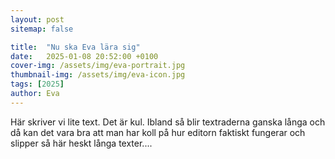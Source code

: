 ```yaml
---
layout: post
sitemap: false

title:  "Nu ska Eva lära sig"
date:   2025-01-08 20:52:00 +0100
cover-img: /assets/img/eva-portrait.jpg
thumbnail-img: /assets/img/eva-icon.jpg
tags: [2025]
author: Eva
---
```


Här skriver vi lite text. Det är kul. Ibland så blir textraderna ganska långa och då kan det vara bra att man har koll på hur editorn faktiskt fungerar och slipper så här heskt långa texter....
